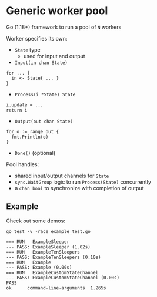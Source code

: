 # Generic worker pool

Go (1.18+) framework to run a pool of `N` workers

Worker specifies its own:
* `State` type
  * used for input and output
* `Input(in chan State)`
```
for ... {
  in <- State{ ... }
}
```
* `Process(i *State) State`
```
i.update = ...
return i
```
* `Output(out chan State)`
```
for o := range out {
  fmt.Println(o)
}
```
* `Done()` (optional)

Pool handles:
* shared input/output channels for `State`
* `sync.WaitGroup` logic to run `Process(State)` concurrently
* a `chan bool` to synchronize with completion of output

## Example
Check out some demos:
```
go test -v -race example_test.go
```
```
=== RUN   ExampleSleeper
--- PASS: ExampleSleeper (1.02s)
=== RUN   ExampleTenSleepers
--- PASS: ExampleTenSleepers (0.10s)
=== RUN   Example
--- PASS: Example (0.00s)
=== RUN   ExampleCustomStateChannel
--- PASS: ExampleCustomStateChannel (0.00s)
PASS
ok  	command-line-arguments	1.265s
```
